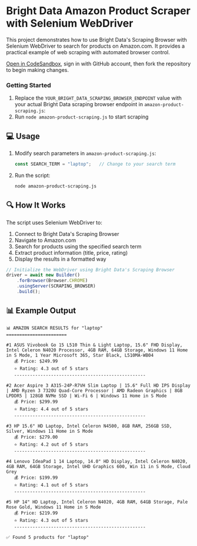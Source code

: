 # Bright Data Amazon Product Scraper with Selenium WebDriver

This project demonstrates how to use Bright Data's Scraping Browser with Selenium WebDriver to search for products on Amazon.com. It provides a practical example of web scraping with automated browser control.

<a href="https://codesandbox.io/p/devbox/github/luminati-io/bright-data-scraping-browser-nodejs-selenium-project?file=%2Famazon-product-scraping.js" target="_blank" rel="noopener">Open in CodeSandbox</a>, sign in with GitHub account, then fork the repository to begin making changes.

### Getting Started

1. Replace the `YOUR_BRIGHT_DATA_SCRAPING_BROWSER_ENDPOINT` value with your actual Bright Data scraping browser endpoint in `amazon-product-scraping.js`:
2. Run `node amazon-product-scraping.js` to start scraping


## 💻 Usage

1. Modify search parameters in `amazon-product-scraping.js`:
   ```javascript
   const SEARCH_TERM = "laptop";   // Change to your search term
   ```

2. Run the script:
   ```bash
   node amazon-product-scraping.js
   ```

## 🔍 How It Works

The script uses Selenium WebDriver to:
1. Connect to Bright Data's Scraping Browser
2. Navigate to Amazon.com
3. Search for products using the specified search term
4. Extract product information (title, price, rating)
5. Display the results in a formatted way

```javascript
// Initialize the WebDriver using Bright Data's Scraping Browser
driver = await new Builder()
    .forBrowser(Browser.CHROME)
    .usingServer(SCRAPING_BROWSER)
    .build();
```

## 📊 Example Output

```
📊 AMAZON SEARCH RESULTS for "laptop"
=======================

#1 ASUS Vivobook Go 15 L510 Thin & Light Laptop, 15.6" FHD Display, Intel Celeron N4020 Processor, 4GB RAM, 64GB Storage, Windows 11 Home in S Mode, 1 Year Microsoft 365, Star Black, L510MA-WB04
   💰 Price: $249.99
   ⭐ Rating: 4.3 out of 5 stars
   --------------------------------------------------

#2 Acer Aspire 3 A315-24P-R7VH Slim Laptop | 15.6" Full HD IPS Display | AMD Ryzen 3 7320U Quad-Core Processor | AMD Radeon Graphics | 8GB LPDDR5 | 128GB NVMe SSD | Wi-Fi 6 | Windows 11 Home in S Mode
   💰 Price: $299.99
   ⭐ Rating: 4.4 out of 5 stars
   --------------------------------------------------

#3 HP 15.6" HD Laptop, Intel Celeron N4500, 8GB RAM, 256GB SSD, Silver, Windows 11 Home in S Mode
   💰 Price: $279.00
   ⭐ Rating: 4.2 out of 5 stars
   --------------------------------------------------

#4 Lenovo IdeaPad 1 14 Laptop, 14.0" HD Display, Intel Celeron N4020, 4GB RAM, 64GB Storage, Intel UHD Graphics 600, Win 11 in S Mode, Cloud Grey
   💰 Price: $199.99
   ⭐ Rating: 4.1 out of 5 stars
   --------------------------------------------------

#5 HP 14" HD Laptop, Intel Celeron N4020, 4GB RAM, 64GB Storage, Pale Rose Gold, Windows 11 Home in S Mode
   💰 Price: $219.99
   ⭐ Rating: 4.3 out of 5 stars
   --------------------------------------------------

✅ Found 5 products for "laptop"
```